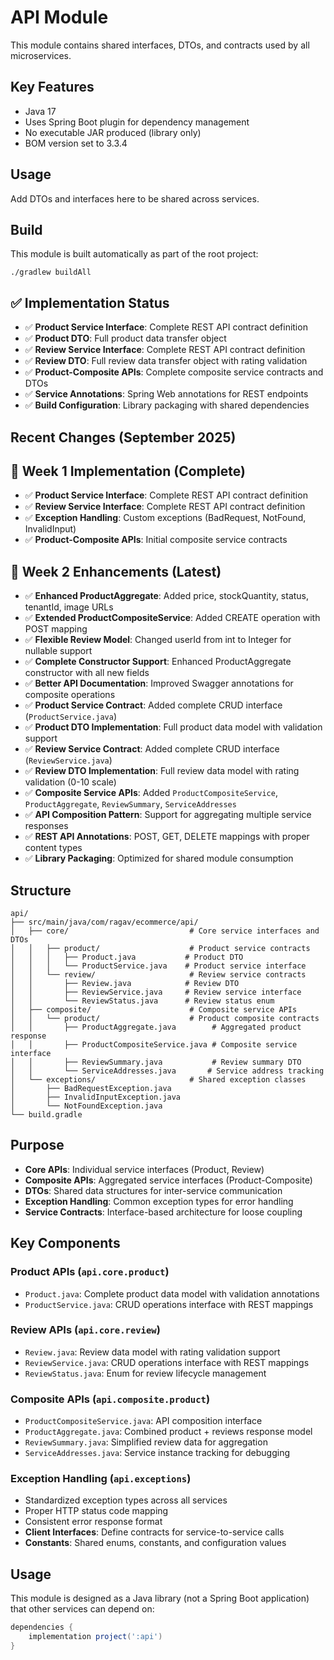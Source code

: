 # API Module

This module contains shared interfaces, DTOs, and contracts used by all microservices.

## Key Features
- Java 17
- Uses Spring Boot plugin for dependency management
- No executable JAR produced (library only)
- BOM version set to 3.3.4

## Usage
Add DTOs and interfaces here to be shared across services.

## Build
This module is built automatically as part of the root project:

```
./gradlew buildAll
```

## ✅ **Implementation Status**
- ✅ **Product Service Interface**: Complete REST API contract definition
- ✅ **Product DTO**: Full product data transfer object
- ✅ **Review Service Interface**: Complete REST API contract definition
- ✅ **Review DTO**: Full review data transfer object with rating validation
- ✅ **Product-Composite APIs**: Complete composite service contracts and DTOs
- ✅ **Service Annotations**: Spring Web annotations for REST endpoints
- ✅ **Build Configuration**: Library packaging with shared dependencies

## Recent Changes (September 2025)

## 📅 **Week 1 Implementation** (Complete)
- ✅ **Product Service Interface**: Complete REST API contract definition
- ✅ **Review Service Interface**: Complete REST API contract definition  
- ✅ **Exception Handling**: Custom exceptions (BadRequest, NotFound, InvalidInput)
- ✅ **Product-Composite APIs**: Initial composite service contracts

## 📅 **Week 2 Enhancements** (Latest)
- ✅ **Enhanced ProductAggregate**: Added price, stockQuantity, status, tenantId, image URLs
- ✅ **Extended ProductCompositeService**: Added CREATE operation with POST mapping
- ✅ **Flexible Review Model**: Changed userId from int to Integer for nullable support
- ✅ **Complete Constructor Support**: Enhanced ProductAggregate constructor with all new fields
- ✅ **Better API Documentation**: Improved Swagger annotations for composite operations
- ✅ **Product Service Contract**: Added complete CRUD interface (`ProductService.java`)
- ✅ **Product DTO Implementation**: Full product data model with validation support
- ✅ **Review Service Contract**: Added complete CRUD interface (`ReviewService.java`)
- ✅ **Review DTO Implementation**: Full review data model with rating validation (0-10 scale)
- ✅ **Composite Service APIs**: Added `ProductCompositeService`, `ProductAggregate`, `ReviewSummary`, `ServiceAddresses`
- ✅ **API Composition Pattern**: Support for aggregating multiple service responses
- ✅ **REST API Annotations**: POST, GET, DELETE mappings with proper content types
- ✅ **Library Packaging**: Optimized for shared module consumption

## Structure

```
api/
├── src/main/java/com/ragav/ecommerce/api/
│   ├── core/                           # Core service interfaces and DTOs
│   │   ├── product/                    # Product service contracts
│   │   │   ├── Product.java           # Product DTO
│   │   │   └── ProductService.java    # Product service interface
│   │   └── review/                     # Review service contracts
│   │       ├── Review.java            # Review DTO  
│   │       ├── ReviewService.java     # Review service interface
│   │       └── ReviewStatus.java      # Review status enum
│   ├── composite/                      # Composite service APIs
│   │   └── product/                    # Product composite contracts
│   │       ├── ProductAggregate.java        # Aggregated product response
│   │       ├── ProductCompositeService.java # Composite service interface
│   │       ├── ReviewSummary.java           # Review summary DTO
│   │       └── ServiceAddresses.java       # Service address tracking
│   └── exceptions/                     # Shared exception classes
│       ├── BadRequestException.java
│       ├── InvalidInputException.java
│       └── NotFoundException.java
└── build.gradle
```

## Purpose

- **Core APIs**: Individual service interfaces (Product, Review)
- **Composite APIs**: Aggregated service interfaces (Product-Composite)
- **DTOs**: Shared data structures for inter-service communication
- **Exception Handling**: Common exception types for error handling
- **Service Contracts**: Interface-based architecture for loose coupling

## Key Components

### **Product APIs** (`api.core.product`)
- `Product.java`: Complete product data model with validation annotations
- `ProductService.java`: CRUD operations interface with REST mappings

### **Review APIs** (`api.core.review`)  
- `Review.java`: Review data model with rating validation support
- `ReviewService.java`: CRUD operations interface with REST mappings
- `ReviewStatus.java`: Enum for review lifecycle management

### **Composite APIs** (`api.composite.product`)
- `ProductCompositeService.java`: API composition interface
- `ProductAggregate.java`: Combined product + reviews response model
- `ReviewSummary.java`: Simplified review data for aggregation
- `ServiceAddresses.java`: Service instance tracking for debugging

### **Exception Handling** (`api.exceptions`)
- Standardized exception types across all services
- Proper HTTP status code mapping
- Consistent error response format
- **Client Interfaces**: Define contracts for service-to-service calls
- **Constants**: Shared enums, constants, and configuration values

## Usage

This module is designed as a Java library (not a Spring Boot application) that other services can depend on:

```gradle
dependencies {
    implementation project(':api')
}
```